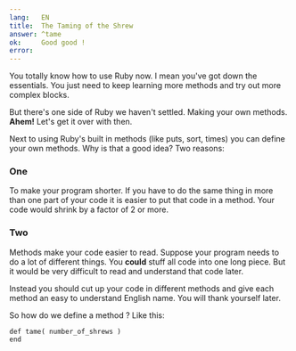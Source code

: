 ```yaml
---
lang:   EN
title:  The Taming of the Shrew
answer: ^tame
ok:     Good good !
error:  
---
```


You totally know how to use Ruby now. I mean you've got down the essentials.
You just need to keep learning more methods and try out more complex blocks.

But there's one side of Ruby we haven't settled. Making your own methods.
__Ahem!__ Let's get it over with then.

Next to using Ruby's built in methods (like puts, sort, times) you can define
your own methods. Why is that a good idea? Two reasons:

### One
To make your program shorter. If you have to do the same thing in more than one part of your
code it is easier to put that code in a method. Your code would shrink by a factor of 2 or more.

### Two
Methods make your code easier to read. Suppose your program needs to do a lot of different
things. You __could__ stuff all code into one long piece. But it would be very difficult to
read and understand that code later.

Instead you should cut up your code in different methods and give each method an easy to
understand English name. You will thank yourself later.

So how do we define a method ? Like this:

    def tame( number_of_shrews )
    end
